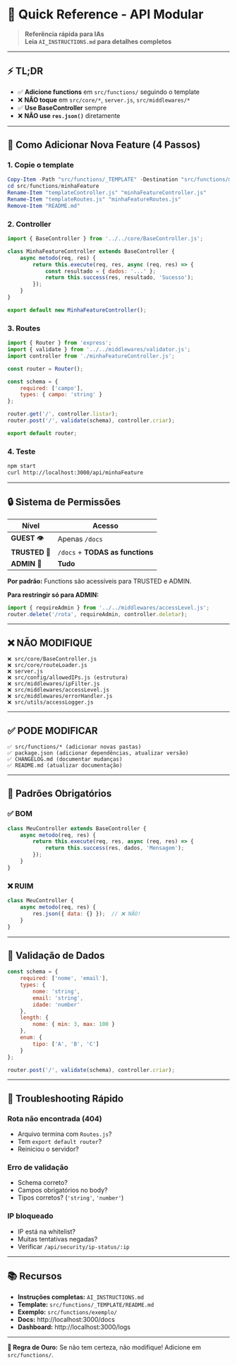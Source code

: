 # 🚀 Quick Reference - API Modular

> **Referência rápida para IAs**  
> **Leia `AI_INSTRUCTIONS.md` para detalhes completos**

---

## ⚡ TL;DR

- ✅ **Adicione functions** em `src/functions/` seguindo o template
- ❌ **NÃO toque** em `src/core/*`, `server.js`, `src/middlewares/*`
- ✅ **Use BaseController** sempre
- ❌ **NÃO use `res.json()`** diretamente

---

## 🎯 Como Adicionar Nova Feature (4 Passos)

### 1. Copie o template
```powershell
Copy-Item -Path "src/functions/_TEMPLATE" -Destination "src/functions/minhaFeature" -Recurse
cd src/functions/minhaFeature
Rename-Item "templateController.js" "minhaFeatureController.js"
Rename-Item "templateRoutes.js" "minhaFeatureRoutes.js"
Remove-Item "README.md"
```

### 2. Controller
```javascript
import { BaseController } from '../../core/BaseController.js';

class MinhaFeatureController extends BaseController {
    async metodo(req, res) {
        return this.execute(req, res, async (req, res) => {
            const resultado = { dados: '...' };
            return this.success(res, resultado, 'Sucesso');
        });
    }
}

export default new MinhaFeatureController();
```

### 3. Routes
```javascript
import { Router } from 'express';
import { validate } from '../../middlewares/validator.js';
import controller from './minhaFeatureController.js';

const router = Router();

const schema = {
    required: ['campo'],
    types: { campo: 'string' }
};

router.get('/', controller.listar);
router.post('/', validate(schema), controller.criar);

export default router;
```

### 4. Teste
```bash
npm start
curl http://localhost:3000/api/minhaFeature
```

---

## 🔒 Sistema de Permissões

| Nível | Acesso |
|-------|--------|
| **GUEST** 👁️ | Apenas `/docs` |
| **TRUSTED** 📝 | `/docs` + **TODAS as functions** |
| **ADMIN** 🔑 | **Tudo** |

**Por padrão:** Functions são acessíveis para TRUSTED e ADMIN.

**Para restringir só para ADMIN:**
```javascript
import { requireAdmin } from '../../middlewares/accessLevel.js';
router.delete('/rota', requireAdmin, controller.deletar);
```

---

## ❌ NÃO MODIFIQUE

```
❌ src/core/BaseController.js
❌ src/core/routeLoader.js
❌ server.js
❌ src/config/allowedIPs.js (estrutura)
❌ src/middlewares/ipFilter.js
❌ src/middlewares/accessLevel.js
❌ src/middlewares/errorHandler.js
❌ src/utils/accessLogger.js
```

---

## ✅ PODE MODIFICAR

```
✅ src/functions/* (adicionar novas pastas)
✅ package.json (adicionar dependências, atualizar versão)
✅ CHANGELOG.md (documentar mudanças)
✅ README.md (atualizar documentação)
```

---

## 📏 Padrões Obrigatórios

### ✅ BOM
```javascript
class MeuController extends BaseController {
    async metodo(req, res) {
        return this.execute(req, res, async (req, res) => {
            return this.success(res, dados, 'Mensagem');
        });
    }
}
```

### ❌ RUIM
```javascript
class MeuController {
    async metodo(req, res) {
        res.json({ data: {} });  // ❌ NÃO!
    }
}
```

---

## 🔧 Validação de Dados

```javascript
const schema = {
    required: ['nome', 'email'],
    types: {
        nome: 'string',
        email: 'string',
        idade: 'number'
    },
    length: {
        nome: { min: 3, max: 100 }
    },
    enum: {
        tipo: ['A', 'B', 'C']
    }
};

router.post('/', validate(schema), controller.criar);
```

---

## 🐛 Troubleshooting Rápido

### Rota não encontrada (404)
- Arquivo termina com `Routes.js`?
- Tem `export default router`?
- Reiniciou o servidor?

### Erro de validação
- Schema correto?
- Campos obrigatórios no body?
- Tipos corretos? (`'string'`, `'number'`)

### IP bloqueado
- IP está na whitelist?
- Muitas tentativas negadas?
- Verificar `/api/security/ip-status/:ip`

---

## 📚 Recursos

- **Instruções completas:** `AI_INSTRUCTIONS.md`
- **Template:** `src/functions/_TEMPLATE/README.md`
- **Exemplo:** `src/functions/exemplo/`
- **Docs:** http://localhost:3000/docs
- **Dashboard:** http://localhost:3000/logs

---

**🎯 Regra de Ouro:** Se não tem certeza, não modifique! Adicione em `src/functions/`.

